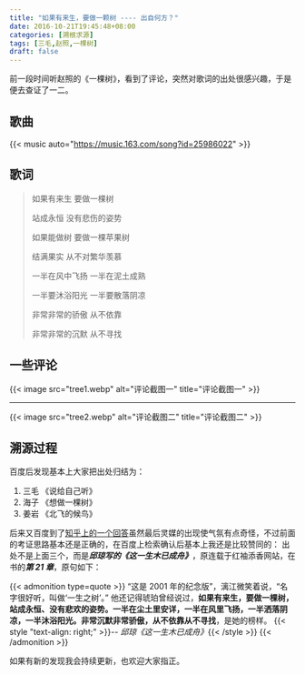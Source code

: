 ```yaml
---
title: "如果有来生，要做一颗树 ---- 出自何方？"
date: 2016-10-21T19:45:48+08:00
categories: [溯根求源]
tags: [三毛,赵照,一棵树]
draft: false
---
```


前一段时间听赵照的《一棵树》，看到了评论，突然对歌词的出处很感兴趣，于是便去查证了一二。
<!--more-->

## 歌曲

{{< music auto="https://music.163.com/song?id=25986022" >}}

## 歌词

> 如果有来生 要做一棵树
>
> 站成永恒 没有悲伤的姿势
>
> 如果能做树 要做一棵苹果树
>
> 结满果实 从不对繁华羡慕
>
> 一半在风中飞扬 一半在泥土成熟
>
> 一半要沐浴阳光 一半要散落阴凉
>
> 非常非常的骄傲 从不依靠
>
> 非常非常的沉默 从不寻找

## 一些评论

{{< image src="tree1.webp" alt="评论截图一" title="评论截图一" >}}

---

{{< image src="tree2.webp" alt="评论截图二" title="评论截图二" >}}

## 溯源过程

百度后发现基本上大家把出处归结为：

1. 三毛 《说给自己听》
2. 海子 《想做一棵树》
3. 姜岩 《北飞的候鸟》

后来又百度到了[知乎上的一个回答](https://www.zhihu.com/question/20300080)虽然最后灵媒的出现使气氛有点奇怪，不过前面的考证思路基本还是正确的，在百度上检索确认后基本上我还是比较赞同的： 出处不是上面三个，而是***邱琼写的《这一生木已成舟》***，原连载于红袖添香网站，在书的***第 21 章***，原句如下：

{{< admonition type=quote >}}
“这是 2001 年的纪念版”，漓江微笑着说，“名字很好听，叫做‘一生之树’。” 他还记得琥珀曾经说过，**如果有来生，要做一棵树，站成永恒、没有悲欢的姿势。一半在尘土里安详，一半在风里飞扬，一半洒落阴凉，一半沐浴阳光。非常沉默非常骄傲，从不依靠从不寻找**，是她的榜样。
{{< style "text-align: right;" >}}-- _邱琼《这一生木已成舟》_{{< /style >}}
{{< /admonition >}}

如果有新的发现我会持续更新，也欢迎大家指正。
